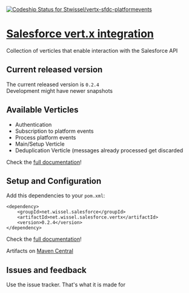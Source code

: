 [ ![Codeship Status for Stwissel/vertx-sfdc-platformevents](https://app.codeship.com/projects/65890500-b1cd-0135-81e1-7645507f84f6/status?branch=master)](https://app.codeship.com/projects/257955)

# [Salesforce vert.x integration](https://stwissel.github.io/vertx-sfdc-platformevents)

Collection of verticles that enable interaction with the Salesforce API

## Current released version

The current released version is `0.2.4`<br />
Development might have newer snapshots

## Available Verticles

- Authentication
- Subscription to platform events
- Process platform events
- Main/Setup Verticle
- Deduplication Verticle (messages already processed get discarded

Check the [full documentation](https://stwissel.github.io/vertx-sfdc-platformevents)!

## Setup and Configuration

Add this dependencies to your `pom.xml`:

```
<dependency>
	<groupId>net.wissel.salesforce</groupId>
	<artifactId>net.wissel.salesforce.vertx</artifactId>
	<version>0.2.4</version>
</dependency>
```
Check the [full documentation](https://stwissel.github.io/vertx-sfdc-platformevents)!

Artifacts on [Maven Central](https://search.maven.org/#artifactdetails%7Cnet.wissel.salesforce%7Cnet.wissel.salesforce.vertx)

## Issues and feedback

Use the issue tracker. That's what it is made for
